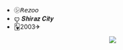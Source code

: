 - ㋛︎𝘙𝘦𝘻𝘰𝘰
- ꨄ︎ 𝑺𝒉𝒊𝒓𝒂𝒛 𝑪𝒊𝒕𝒚
- 🂱2003✈︎
<div align="center">
  
![](https://discord.c99.nl/widget/theme-2/925670254045188106.png)
</div>
